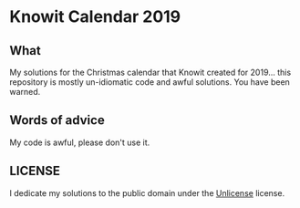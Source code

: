 # Knowit Calendar 2019

## What

My solutions for the Christmas calendar that Knowit created for 2019... this
repository is mostly un-idiomatic code and awful solutions. You have been
warned.

## Words of advice

My code is awful, please don't use it.

## LICENSE

I dedicate my solutions to the public domain under the
[Unlicense](https://unlicense.org/) license.
